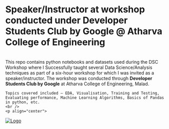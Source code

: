 
<!-- PROJECT LOGO -->

<h1>Speaker/Instructor at workshop conducted under Developer Students Club by Google @ Atharva College of Engineering</h1>

<br />
    This repo contains python notebooks and datasets used during the DSC Workshop where I Successfully taught several Data Science/Analysis techniques as part of a six-hour workshop for which I was invited as a speaker/instructor. The workshop was conducted through <b> Developer Students Club by Google</b> at Atharva College of Engineering, Malad.
    
    Topics covered included – EDA, Visualisation, Training and Testing, Evaluating performance, Machine Learning Algorithms, Basics of Pandas in python, etc. 
    <br />
    <p align="center">
  <a href="https://github.com/reubence/Google-DSC-Workshop-2020">
    <img src="https://encrypted-tbn0.gstatic.com/images?q=tbn%3AANd9GcSra21UrZxfFpPfeuJE9YOwA8_zEn8zJdmwGg&usqp=CAU" alt="Logo" >
  </a>

  <p >
    <br />
  </p>
</p>

